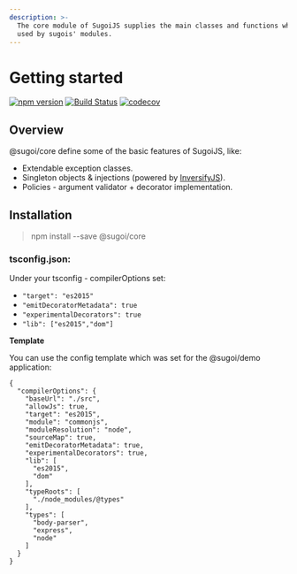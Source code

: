 ```yaml
---
description: >-
  The core module of SugoiJS supplies the main classes and functions which are
  used by sugois' modules.
---
```


# Getting started

[![npm version](https://badge.fury.io/js/%40sugoi%2Fcore.svg)](https://badge.fury.io/js/%40sugoi%2Fcore) [![Build Status](https://travis-ci.org/sugoiJS/core.svg?branch=master)](https://travis-ci.org/sugoiJS/core) [![codecov](https://codecov.io/gh/sugoiJS/core/branch/master/graph/badge.svg)](https://codecov.io/gh/sugoiJS/core)

## Overview

@sugoi/core define some of the basic features of SugoiJS, like:

* Extendable exception classes.
* Singleton objects & injections \(powered by [InversifyJS](https://github.com/inversify/inversifyjs)\).
* Policies - argument validator + decorator implementation.

## Installation

> npm install --save @sugoi/core

### tsconfig.json:

Under your tsconfig - compilerOptions set:

* `"target": "es2015"`
* `"emitDecoratorMetadata": true`
* `"experimentalDecorators": true`
* `"lib": ["es2015","dom"]`

**Template**

You can use the config template which was set for the @sugoi/demo application:

```text
{
  "compilerOptions": {
    "baseUrl": "./src",
    "allowJs": true,
    "target": "es2015",
    "module": "commonjs",
    "moduleResolution": "node",
    "sourceMap": true,
    "emitDecoratorMetadata": true,
    "experimentalDecorators": true,
    "lib": [
      "es2015",
      "dom"
    ],
    "typeRoots": [
      "./node_modules/@types"
    ],
    "types": [
      "body-parser",
      "express",
      "node"
    ]
  }
}
```

